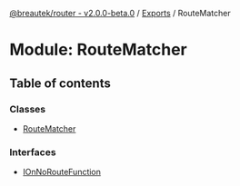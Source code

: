 [@breautek/router - v2.0.0-beta.0](../README.md) / [Exports](../modules.md) / RouteMatcher

# Module: RouteMatcher

## Table of contents

### Classes

- [RouteMatcher](../classes/RouteMatcher.RouteMatcher-1.md)

### Interfaces

- [IOnNoRouteFunction](../interfaces/RouteMatcher.IOnNoRouteFunction.md)
